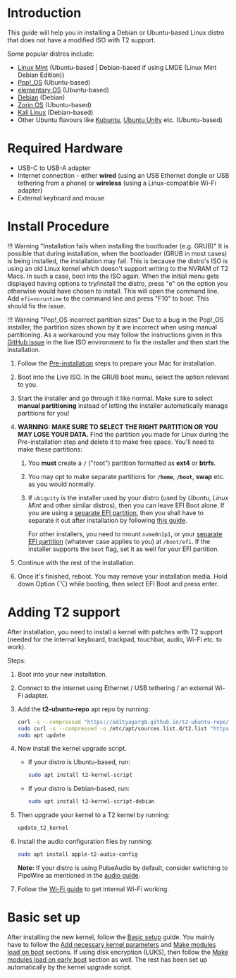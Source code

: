 # Introduction

This guide will help you in installing a Debian or Ubuntu-based Linux distro that does not have a modified ISO with T2 support.

Some popular distros include:

* [Linux Mint](https://linuxmint.com/) (Ubuntu-based | Debian-based if using LMDE (Linux Mint Debian Edition))
* [Pop!_OS](https://pop.system76.com/) (Ubuntu-based)
* [elementary OS](https://elementary.io/) (Ubuntu-based)
* [Debian](https://www.debian.org/) (Debian)
* [Zorin OS](https://zorin.com/) (Ubuntu-based)
* [Kali Linux](https://www.kali.org/) (Debian-based)
* Other Ubuntu flavours like [Kubuntu](https://kubuntu.org/), [Ubuntu Unity](https://ubuntuunity.org/) etc. (Ubuntu-based)

# Required Hardware

* USB-C to USB-A adapter
* Internet connection - either **wired** (using an USB Ethernet dongle or USB tethering from a phone) or **wireless** (using a Linux-compatible Wi-Fi adapter)
* External keyboard and mouse

# Install Procedure

!!! Warning "Installation fails when installing the bootloader (e.g. GRUB)"
    It is possible that during installation, when the bootloader (GRUB in most cases) is being installed, the installation may fail. This is because the distro's ISO is using an old Linux kernel which doesn't support writing to the NVRAM of T2 Macs. In such a case, boot into the ISO again. When the initial menu gets displayed having options to try/install the distro, press "e" on the option you otherwise would have chosen to install. This will open the command line. Add `efi=noruntime` to the command line and press "F10" to boot. This should fix the issue.

!!! Warning "Pop!_OS incorrect partition sizes"
    Due to a bug in the Pop!_OS installer, the partition sizes shown by it are incorrect when using manual partitioning. As a workaround you may follow the instructions given in this [GitHub issue](https://github.com/elementary/installer/issues/620#issuecomment-1356978490) in the live ISO environment to fix the installer and then start the installation.

1. Follow the [Pre-installation](https://wiki.t2linux.org/guides/preinstall) steps to prepare your Mac for installation.
2. Boot into the Live ISO. In the GRUB boot menu, select the option relevant to you.
3. Start the installer and go through it like normal. Make sure to select **manual partitioning** instead of letting the installer automatically manage partitions for you!
4. **WARNING: MAKE SURE TO SELECT THE RIGHT PARTITION OR YOU MAY LOSE YOUR DATA.** Find the partition you made for Linux during the Pre-installation step and delete it to make free space. You'll need to make these partitions:

    1. You **must** create a **`/`** ("root") partition formatted as **ext4** or **btrfs**.

    2. You may opt to make separate partitions for **`/home`**, **`/boot`**, **swap** etc. as you would normally.

    3. If `ubiquity` is the installer used by your distro (used by *Ubuntu*, *Linux Mint* and other similar distros), then you can leave EFI Boot alone. If you are using a [separate EFI partition](https://wiki.t2linux.org/guides/windows/#using-seperate-efi-partitions), then you shall have to separate it out after installation by following [this guide](https://wiki.t2linux.org/guides/windows/#seperate-the-efi-partition-after-linux-is-installed).
  
        For other installers, you need to mount `nvme0n1p1`, or your [separate EFI partition](https://wiki.t2linux.org/guides/windows/#using-seperate-efi-partitions) (whatever case applies to you) at `/boot/efi`. If the installer supports the `boot` flag, set it as well for your EFI partition.

5. Continue with the rest of the installation.
6. Once it's finished, reboot. You may remove your installation media. Hold down Option (⌥) while booting, then select EFI Boot and press enter.

# Adding T2 support

After installation, you need to install a kernel with patches with T2 support (needed for the internal keyboard, trackpad, touchbar, audio, Wi-Fi etc. to work).

Steps:

1. Boot into your new installation.

2. Connect to the internet using Ethernet / USB tethering / an external Wi-Fi adapter.

3. Add the **t2-ubuntu-repo** apt repo by running:

    ```bash
    curl -s --compressed "https://adityagarg8.github.io/t2-ubuntu-repo/KEY.gpg" | gpg --dearmor | sudo tee /etc/apt/trusted.gpg.d/t2-ubuntu-repo.gpg >/dev/null
    sudo curl -s --compressed -o /etc/apt/sources.list.d/t2.list "https://adityagarg8.github.io/t2-ubuntu-repo/t2.list"
    sudo apt update
    ```
  
4. Now install the kernel upgrade script.
  
    * If your distro is Ubuntu-based, run:
  
       ```bash
       sudo apt install t2-kernel-script
       ```
  
    * If your distro is Debian-based, run:
  
       ```bash
       sudo apt install t2-kernel-script-debian
       ```
  
5. Then upgrade your kernel to a T2 kernel by running:
  
    ```bash
    update_t2_kernel
    ```
  
6. Install the audio configuration files by running:
  
    ```bash
    sudo apt install apple-t2-audio-config
    ```
  
    **Note:** If your distro is using PulseAudio by default, consider switching to PipeWire as mentioned in the [audio guide](https://wiki.t2linux.org/guides/audio-config/#audio-configuration-files).

7. Follow the [Wi-Fi guide](https://wiki.t2linux.org/guides/wifi-bluetooth/) to get internal Wi-Fi working.

# Basic set up

After installing the new kernel, follow the [Basic setup](https://wiki.t2linux.org/guides/postinstall/) guide. You mainly have to follow the [Add necessary kernel parameters](https://wiki.t2linux.org/guides/postinstall/#add-necessary-kernel-paramaters) and [Make modules load on boot](https://wiki.t2linux.org/guides/postinstall/#make-modules-load-on-boot) sections. If using disk encryption (LUKS), then follow the [Make modules load on early boot](https://wiki.t2linux.org/guides/postinstall/#make-modules-load-on-early-boot) section as well. The rest has been set up automatically by the kernel upgrade script.
